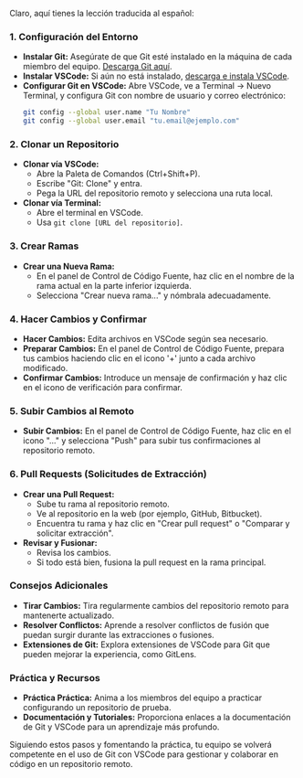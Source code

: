 Claro, aquí tienes la lección traducida al español:

### 1. Configuración del Entorno
- **Instalar Git:** Asegúrate de que Git esté instalado en la máquina de cada miembro del equipo. [Descarga Git aquí](https://git-scm.com/downloads).
- **Instalar VSCode:** Si aún no está instalado, [descarga e instala VSCode](https://code.visualstudio.com/Download).
- **Configurar Git en VSCode:** Abre VSCode, ve a Terminal → Nuevo Terminal, y configura Git con nombre de usuario y correo electrónico:
  ```bash
  git config --global user.name "Tu Nombre"
  git config --global user.email "tu.email@ejemplo.com"
  ```

### 2. Clonar un Repositorio
- **Clonar vía VSCode:**
  - Abre la Paleta de Comandos (Ctrl+Shift+P).
  - Escribe "Git: Clone" y entra.
  - Pega la URL del repositorio remoto y selecciona una ruta local.
- **Clonar vía Terminal:**
  - Abre el terminal en VSCode.
  - Usa `git clone [URL del repositorio]`.

### 3. Crear Ramas
- **Crear una Nueva Rama:**
  - En el panel de Control de Código Fuente, haz clic en el nombre de la rama actual en la parte inferior izquierda.
  - Selecciona "Crear nueva rama..." y nómbrala adecuadamente.

### 4. Hacer Cambios y Confirmar
- **Hacer Cambios:** Edita archivos en VSCode según sea necesario.
- **Preparar Cambios:** En el panel de Control de Código Fuente, prepara tus cambios haciendo clic en el icono '+' junto a cada archivo modificado.
- **Confirmar Cambios:** Introduce un mensaje de confirmación y haz clic en el icono de verificación para confirmar.

### 5. Subir Cambios al Remoto
- **Subir Cambios:** En el panel de Control de Código Fuente, haz clic en el icono "..." y selecciona "Push" para subir tus confirmaciones al repositorio remoto.

### 6. Pull Requests (Solicitudes de Extracción)
- **Crear una Pull Request:**
  - Sube tu rama al repositorio remoto.
  - Ve al repositorio en la web (por ejemplo, GitHub, Bitbucket).
  - Encuentra tu rama y haz clic en "Crear pull request" o "Comparar y solicitar extracción".
- **Revisar y Fusionar:**
  - Revisa los cambios.
  - Si todo está bien, fusiona la pull request en la rama principal.

### Consejos Adicionales
- **Tirar Cambios:** Tira regularmente cambios del repositorio remoto para mantenerte actualizado.
- **Resolver Conflictos:** Aprende a resolver conflictos de fusión que puedan surgir durante las extracciones o fusiones.
- **Extensiones de Git:** Explora extensiones de VSCode para Git que pueden mejorar la experiencia, como GitLens.

### Práctica y Recursos
- **Práctica Práctica:** Anima a los miembros del equipo a practicar configurando un repositorio de prueba.
- **Documentación y Tutoriales:** Proporciona enlaces a la documentación de Git y VSCode para un aprendizaje más profundo.

Siguiendo estos pasos y fomentando la práctica, tu equipo se volverá competente en el uso de Git con VSCode para gestionar y colaborar en código en un repositorio remoto.
